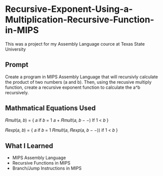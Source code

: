# Recursive-Exponent-Using-a-Multiplication-Recursive-Function-in-MIPS
This was a project for my Assembly Language cource at Texas State University

## Prompt
Create a program in MIPS Assembly Language that will recursivly calculate the product of two numbers (a and b).
Then, using the recusive multiply function, create a recursive exponent function to calculate the a^b recursively.

## Mathmatical Equations Used
𝑅𝑚𝑢𝑙𝑡(𝑎, 𝑏) = { 𝑎 if 𝑏 = 1
                𝑎 + 𝑅𝑚𝑢𝑙𝑡(𝑎, 𝑏 − −) If 1 &lt; 𝑏 }
                
𝑅𝑒𝑥𝑝(𝑎, 𝑏) = { 𝑎 if 𝑏 = 1
               𝑅𝑚𝑢𝑙𝑡(𝑎, 𝑅𝑒𝑥𝑝(𝑎, 𝑏 − −)) if 1 &lt; 𝑏 }

## What I Learned
* MIPS Assembly Language
* Recursive Functions in MIPS
* Branch/Jump Instructions in MIPS
